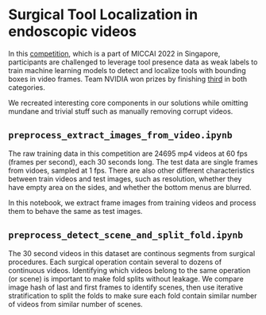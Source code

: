 # Surgical Tool Localization in endoscopic videos

In this [competition](https://surgtoolloc.grand-challenge.org/Home/), which is a part of MICCAI 2022 in Singapore, participants are challenged to leverage tool presence data as weak labels to train machine learning models to detect and localize tools with bounding boxes in video frames. Team NVIDIA won prizes by finishing [third](https://surgtoolloc.grand-challenge.org/results/) in both categories.

We recreated interesting core components in our solutions while omitting mundane and trivial stuff such as manually removing corrupt videos.



## `preprocess_extract_images_from_video.ipynb`

The raw training data in this competition are 24695 mp4 videos at 60 fps (frames per second), each 30 seconds long. The test data are single frames from vidoes, sampled at 1 fps. There are also other different characteristics between train videos and test images, such as resolution, whether they have empty area on the sides, and whether the bottom menus are blurred.

In this notebook, we extract frame images from training videos and process them to behave the same as test images.


## `preprocess_detect_scene_and_split_fold.ipynb`

The 30 second videos in this dataset are continous segments from surgical procedures. Each surgical operation contain several to dozens of continuous videos. Identifying which videos belong to the same operation (or scene) is important to make fold splits without leakage. We compare image hash of last and first frames to identify scenes, then use iterative stratification to split the folds to make sure each fold contain similar number of videos from similar number of scenes.

